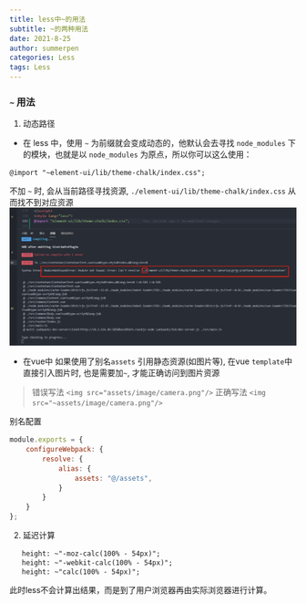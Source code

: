 ```yaml
---
title: less中~的用法
subtitle: ~的两种用法
date: 2021-8-25
author: summerpen
categories: Less
tags: Less
---
```


### `~` 用法

1. 动态路径

* 在 less 中，使用 `~` 为前缀就会变成动态的，他默认会去寻找 `node_modules` 下的模块，也就是以 `node_modules` 为原点，所以你可以这么使用：

```less
@import "~element-ui/lib/theme-chalk/index.css";
```

不加 `~` 时, 会从当前路径寻找资源, `./element-ui/lib/theme-chalk/index.css` 从而找不到对应资源
![](/images/less引入.png)
* 在vue中 如果使用了别名`assets` 引用静态资源(如图片等), 在vue `template`中直接引入图片时, 也是需要加`~`, 才能正确访问到图片资源

> 错误写法 `<img src="assets/image/camera.png"/>`
> 正确写法 `<img src="~assets/image/camera.png"/>`

别名配置
```js
module.exports = {
    configureWebpack: {
        resolve: {
            alias: {
                assets: "@/assets",
            }
        }
    }
};
```

2. 延迟计算

```less
   height: ~"-moz-calc(100% - 54px)";
   height: ~"-webkit-calc(100% - 54px)";
   height: ~"calc(100% - 54px)";
```

此时less不会计算出结果，而是到了用户浏览器再由实际浏览器进行计算。

